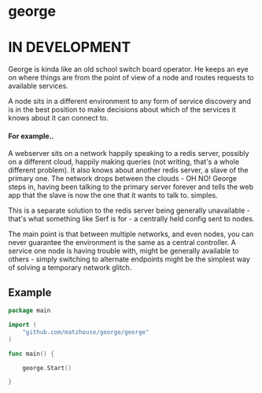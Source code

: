 george
======

# IN DEVELOPMENT

George is kinda like an old school switch board operator. He keeps an eye on where things are from the point of view of a node and routes requests to available services.

A node sits in a different environment to any form of service discovery and is in the best position to make decisions about which of the services it knows about it can connect to. 

#### For example..
A webserver sits on a network happily speaking to a redis server, possibly on a different cloud, happily making queries (not writing, that's a whole different problem).  It also knows about another redis server, a slave of the primary one. The network drops between the clouds - OH NO! George steps in, having been talking to the primary server forever and tells the web app that the slave is now the one that it wants to talk to. simples.

This is a separate solution to the redis server being generally unavailable - that's what something like Serf is for - a centrally held config sent to nodes.

The main point is that between multiple networks, and even nodes, you can never guarantee the environment is the same as a central controller. A service one node is having trouble with, might be generally available to others - simply switching to alternate endpoints might be the simplest way of solving a temporary network glitch.


## Example
```go
package main

import (
	"github.com/matzhouse/george/george"
)

func main() {

	george.Start()

}
```
